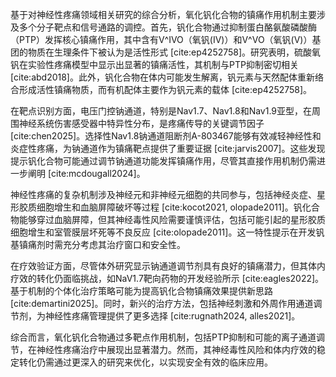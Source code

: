 基于对神经性疼痛领域相关研究的综合分析，氧化钒化合物的镇痛作用机制主要涉及多个分子靶点和信号通路的调控。首先，钒化合物通过抑制蛋白酪氨酸磷酸酶（PTP）发挥核心镇痛作用，其中含有V^IVO（氧钒(IV)）和V^VO（氧钒(V)）基团的物质在生理条件下被认为是活性形式 [cite:ep4252758]。研究表明，硫酸氧钒在实验性疼痛模型中显示出显著的镇痛活性，其机制与PTP抑制密切相关 [cite:abd2018]。此外，钒化合物在体内可能发生解离，钒元素与天然配体重新络合形成活性镇痛物质，而有机配体主要作为钒元素的载体 [cite:ep4252758]。

在靶点识别方面，电压门控钠通道，特别是Nav1.7、Nav1.8和Nav1.9亚型，在周围神经系统伤害感受器中特异性分布，是疼痛传导的关键调节因子 [cite:chen2025]。选择性Nav1.8钠通道阻断剂A-803467能够有效减轻神经性和炎症性疼痛，为钠通道作为镇痛靶点提供了重要证据 [cite:jarvis2007]。这些发现提示钒化合物可能通过调节钠通道功能发挥镇痛作用，尽管其直接作用机制仍需进一步阐明 [cite:mcdougall2024]。

神经性疼痛的复杂机制涉及神经元和非神经元细胞的共同参与，包括神经炎症、星形胶质细胞增生和血脑屏障破坏等过程 [cite:kocot2021, olopade2011]。钒化合物能够穿过血脑屏障，但其神经毒性风险需要谨慎评估，包括可能引起的星形胶质细胞增生和室管膜层坏死等不良反应 [cite:olopade2011]。这一特性提示在开发钒基镇痛剂时需充分考虑其治疗窗口和安全性。

在疗效验证方面，尽管体外研究显示钠通道调节剂具有良好的镇痛潜力，但其体内疗效的转化仍面临挑战，如NaV1.7靶向药物的开发经验所示 [cite:eagles2022]。基于机制的个体化治疗策略可能为提高钒化合物镇痛效果提供新思路 [cite:demartini2025]。同时，新兴的治疗方法，包括神经刺激和外周作用通道调节剂，为神经性疼痛管理提供了更多选择 [cite:rugnath2024, alles2021]。

综合而言，氧化钒化合物通过多靶点作用机制，包括PTP抑制和可能的离子通道调节，在神经性疼痛治疗中展现出显著潜力。然而，其神经毒性风险和体内疗效的稳定转化仍需通过更深入的研究来优化，以实现安全有效的临床应用。